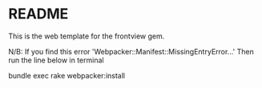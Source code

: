 # README

This is the web template for the frontview gem.

N/B: If you find this error 'Webpacker::Manifest::MissingEntryError...' Then run the line below in terminal

  bundle exec rake webpacker:install
